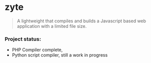 # zyte
> A lightweight that compiles and builds a Javascript based web application with a limited file size. 

### Project status:
- PHP Compiler complete, 
- Python script compiler, still a work in progress



